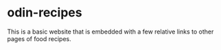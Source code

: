 # odin-recipes
This is a basic website that is embedded with a few relative links to other pages of food recipes. 
